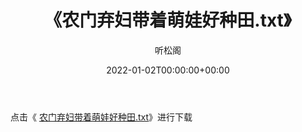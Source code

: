 ﻿---
title:  《农门弃妇带着萌娃好种田.txt》
date:   2022-01-02T00:00:00+00:00
author: 听松阁
layout: post
permalink: /农门弃妇带着萌娃好种田/
categories: 小说
tags: [小说]
---

点击《 [农门弃妇带着萌娃好种田.txt](http://img.660000.xyz/bookstukust/book/bntxt/10/农门弃妇带着萌娃好种田.txt)》进行下载